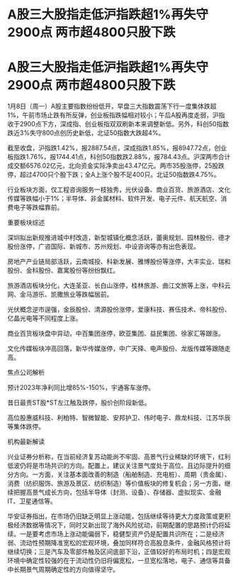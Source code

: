 # A股三大股指走低沪指跌超1%再失守2900点 两市超4800只股下跌

# A股三大股指走低沪指跌超1%再失守2900点 两市超4800只股下跌

1月8日（周一）A股主要指数纷纷低开，早盘三大指数震荡下行一度集体跌超1%，午前市场止跌有所反弹，创业板指跌幅相对较小；午后A股再度走弱，沪指收于2900点下方，深成指、创业板指双双刷新本来调整新低。另外，科创50指数跌近3%失守800点创历史新低，北证50指数大跌超4%。

截至收盘，沪指跌1.42%，报2887.54点，深成指跌1.85%，报8947.72点，创业板指跌1.76%，报1744.41点，科创50指数跌2.88%，报784.43点。沪深两市合计成交额6576.02亿元，北向资金实际净卖出43.47亿元。两市35股涨停，25股跌停，超过4700只个股下跌；全A上涨个股不足400只。北证50指数跌4.75%。

行业板块方面，仅工程咨询服务一枝独秀，光伏设备、商业百货、旅游酒店、文化传媒等跌幅小于1%；半导体、非金属材料、软件开发、电子元件、航天航空、消费电子等跌幅靠前。

重要板块综述

深圳拟出新规推进城中村改造，新型城镇化概念活跃，蕾奥规划、园林股份、德才股份涨停，广咨国际、新城市、苏州规划、中设咨询等亦有出色表现。

房地产产业链局部活跃，云南城投、科新发展、雅博股份等涨停，大丰实业、瑞和股份、金科股份、嘉寓股份等纷纷飘红。

旅游酒店板块分化，大连圣亚、长白山涨停，桂林旅游、曲江文旅等上涨，中科云网、金马游乐、凯撒旅业等跌幅居前。

光伏概念逆市逞强，金辰股份、清源股份涨停，爱康科技、赛伍技术、帝科股份、亿晶光电等不同程度上涨。

商业百货板块盘中异动，中百集团涨停，欧亚集团、益民集团、徐家汇等跟涨。

文化传媒板块冲高回落，新华传媒涨停，中广天择、电声股份、龙版传媒等跟随走高。

焦点公司解析

预计2023年净利同比增85%-150%，宇通客车涨停。

昔日最贵ST股*ST左江触及跌停，股价创阶段新低。

高位股惠威科技、利柏特、智微智能、安邦护卫、伟时电子、鼎龙科技、江苏华辰等集体跌停。

机构最新解读

兴业证券分析称，在当前经济复苏动能尚不牢固、高景气行业稀缺的环境下，红利低波仍将是市场共识的方向。配置上，建议关注景气度处于高位、且边际提升的细分方向。一方面，关注基本面改善的制造（船舶制造、充电桩）、周期（贵金属）、消费（纺织服饰、旅游及景区、纺织制造）等价值板块的修复机会；另一方面，继续把握高景气成长方向，包括半导体（封测、设备）、存储器、虚拟现实、金融IT、卫星通信等。

华安证券指出，在市场仍旧缺乏明显上涨动能，包括继续等待更大力度政策或更积极经济数据等情况下，同时又新出现了海外风险扰动，前期配置的思路预计仍将延续。一是要考虑市场上涨动能偏弱下，稳健型资产仍是配置共识所在；二是经济弱、流动性预期降准宽松的宏观环境，叠加同样符合高股息条件，金融风格预计将继续切换；三是汽车及零部件触及区间底部下沿，正值较好的布局时机；四是宏观环境中确定性较强的在于流动性仍旧将偏宽松，一旦宽松落地，电子、通信等具备中长期景气周期确定性的方向值得坚守。

